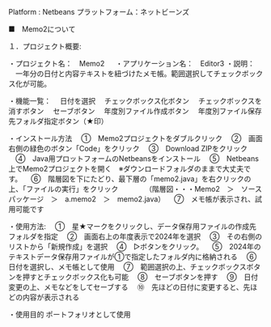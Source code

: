 Platform : Netbeans
プラットフォーム：ネットビーンズ

■　Memo2について

１．プロジェクト概要:

・プロジェクト名：　Memo2 　
・アプリケーション名：　Editor3
・説明：
　一年分の日付と内容テキストを紐づけたメモ帳。範囲選択してチェックボックス化が可能。

・機能一覧：
　日付を選択
　チェックボックス化ボタン
　チェックボックスを消すボタン
　セーブボタン
　年度別ファイル作成ボタン
　年度別ファイル保存先フォルダ指定ボタン（★印）

・インストール方法
　①　Memo2プロジェクトをダブルクリック
　②　画面右側の緑色のボタン「Code」をクリック
　③　Download ZIPをクリック
　④　Java用プロットフォームのNetbeansをインストール
　⑤　Netbeans上でMemo2プロジェクトを開く　※ダウンロードフォルダのままで大丈夫です。
　⑥　階層図を下にたどり、最下層の「memo2.java」を右クリックの上、「ファイルの実行」をクリック
　　　　（階層図・・・Memo2　＞　ソースパッケージ　＞　a.memo2　＞　memo2.java）
　⑦　メモ帳が表示され、試用可能です

・使用方法:
　①　星★マークをクリックし、データ保存用ファイルの作成先フォルダを指定
　②　画面右上の年度表示で2024年を選択
　③　その右側のリストから「新規作成」を選択
　④　▷ボタンをクリック。
　⑤　2024年のテキストデータ保存用ファイルが①で指定したフォルダ内に格納される
　⑥　日付を選択し、メモ帳として使用
　⑦　範囲選択の上、チェックボックスボタンを押すとチェックボックス化も可能
　⑧　セーブボタンを押す
　⑨　日付変更の上、メモなどをしてセーブする
　⑩　先ほどの日付に変更すると、先ほどの内容が表示される

・使用目的
ポートフォリオとして使用
